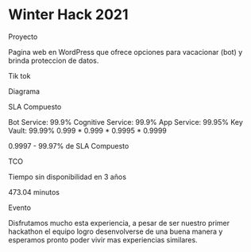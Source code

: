 # Winter Hack 2021

 Proyecto
 
Pagina web en WordPress que ofrece opciones para vacacionar (bot) y brinda proteccion de datos.

 Tik tok



 Diagrama



 SLA Compuesto

Bot Service: 99.9% Cognitive Service: 99.9% App Service: 99.95% Key Vault: 99.99%
0.999 * 0.999 * 0.9995 * 0.9999

0.9997 - 99.97% de SLA Compuesto

 TCO



 Tiempo sin disponibilidad en 3 años

473.04 minutos

 Evento
 
Disfrutamos mucho esta experiencia, a pesar de ser nuestro primer hackathon el equipo logro desenvolverse de una buena manera y esperamos pronto poder vivir mas experiencias similares.

